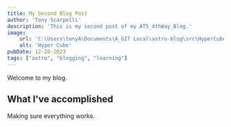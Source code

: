 ```yaml
---
title: My Second Blog Post
author: 'Tony Scarpelli'
description: 'This is my second post of my ATS_4thWay_Blog.'
image:
    url: 'C:\Users\tonyA\Documents\A_GIT Local\astro-blog\src\HyperCube.png'
    alt: 'Hyper Cube'
pubDate: 12-28-2023
tags: ["astro", "blogging", "learning"]
---
```


Welcome to my blog.

## What I've accomplished

Making sure everything works.